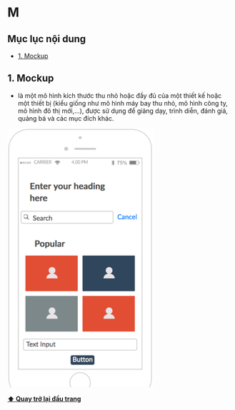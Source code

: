 # M

## Mục lục nội dung

- [1. Mockup](#1-mockup)

## 1. Mockup

- là một mô hình kích thước thu nhỏ hoặc đầy đủ của một thiết kế hoặc một thiết bị (kiểu giống như mô hình máy bay thu nhỏ, mô hình công ty, mô hình đô thị mới,...), được sử dụng để giảng dạy, trình diễn, đánh giá, quảng bá và các mục đích khác.

![mockup](/assets/mockup.png)

**[⬆ Quay trở lại đầu trang](#mục-lục-nội-dung)**
